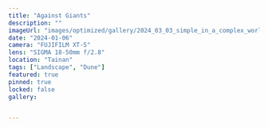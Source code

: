 ```yaml
---
title: "Against Giants"
description: ""
imageUrl: "images/optimized/gallery/2024_03_03_simple_in_a_complex_world/DSCF0022 Edited.webp" 
date: "2024-01-06"
camera: "FUJIFILM XT-5"
lens: "SIGMA 18-50mm f/2.8"
location: "Tainan"
tags: ["Landscape", "Dune"]
featured: true
pinned: true
locked: false
gallery:


---
```


<!-- ## About This Collection

This collection explores the geometric patterns, lines, and shapes found in modern urban architecture. Through careful framing and composition, I aim to highlight the mathematical precision and artistic elements present in structures we often pass by without notice.

## The Story Behind the Photos

Walking through cities with a camera forces you to look up, down, and around in ways that daily commuters rarely do. These photographs were taken over a period of six months across several major metropolitan areas. Each image represents a moment where the built environment revealed its underlying design principles.

## Technical Details

All images were shot with a Sony A7III camera paired with a 24-70mm f/2.8 GM lens. I primarily used apertures between f/8 and f/11 to maintain sharpness across the frame, often employing a tripod for the lowest ISO possible. Post-processing was minimal, focusing on contrast adjustment and perspective correction to emphasize the geometric elements.

## Location Notes

The photographs span several locations including New York, Chicago, and San Francisco. Each city offers its own architectural character - from New York's mixture of historic and ultra-modern, to Chicago's pioneering skyscrapers, to San Francisco's unique blend of styles influenced by its geography.

![Looking up at a glass skyscraper](/images/optimized/gallery/test1/amanda-marie-xgn822lnt4Q-unsplash.webp) -->